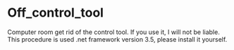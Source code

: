 # Off_control_tool
Computer room get rid of the control tool.
If you use it, I will not be liable.
This procedure is used .net framework version 3.5, please install it yourself.
